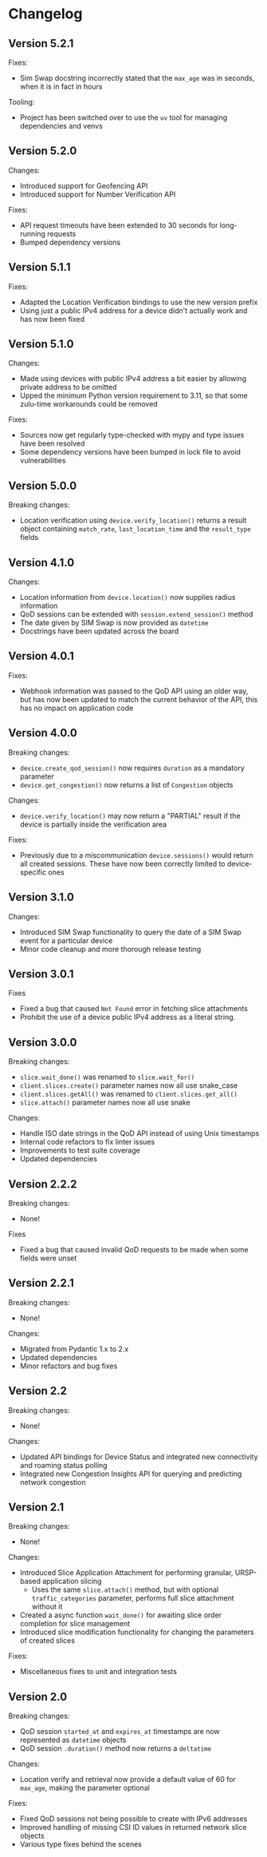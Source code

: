 # Changelog

## Version 5.2.1

Fixes:
- Sim Swap docstring incorrectly stated that the `max_age` was in seconds, when it is in fact in hours

Tooling:
- Project has been switched over to use the `uv` tool for managing dependencies and venvs

## Version 5.2.0

Changes:
- Introduced support for Geofencing API
- Introduced support for Number Verification API

Fixes:
- API request timeouts have been extended to 30 seconds for long-running requests
- Bumped dependency versions

## Version 5.1.1

Fixes:
- Adapted the Location Verification bindings to use the new version prefix
- Using just a public IPv4 address for a device didn't actually work and has now been fixed

## Version 5.1.0

Changes:
- Made using devices with public IPv4 address a bit easier by allowing private address to be omitted
- Upped the minimum Python version requirement to 3.11, so that some zulu-time workarounds could be removed

Fixes:
- Sources now get regularly type-checked with mypy and type issues have been resolved
- Some dependency versions have been bumped in lock file to avoid vulnerabilities

## Version 5.0.0

Breaking changes:
- Location verification using `device.verify_location()` returns a result object containing
  `match_rate`, `last_location_time` and the `result_type` fields

## Version 4.1.0

Changes:
- Location information from `device.location()` now supplies radius information
- QoD sessions can be extended with `session.extend_session()` method
- The date given by SIM Swap is now provided as `datetime`
- Docstrings have been updated across the board

## Version 4.0.1

Fixes:
- Webhook information was passed to the QoD API using an older way, but has now
  been updated to match the current behavior of the API, this has no impact on
  application code

## Version 4.0.0

Breaking changes:
- `device.create_qod_session()` now requires `duration` as a mandatory parameter
- `device.get_congestion()` now returns a list of `Congestion` objects

Changes:
- `device.verify_location()` may now return a "PARTIAL" result if the device is
  partially inside the verification area

Fixes:
- Previously due to a miscommunication `device.sessions()` would return all
  created sessions. These have now been correctly limited to device-specific ones

## Version 3.1.0

Changes:

- Introduced SIM Swap functionality to query the date of a SIM Swap event for a particular device
- Minor code cleanup and more thorough release testing

## Version 3.0.1

Fixes

-   Fixed a bug that caused `Not Found` error in fetching slice attachments
-   Prohibit the use of a device public IPv4 address as a literal string.

## Version 3.0.0

Breaking changes:

-   `slice.wait_done()` was renamed to `slice.wait_for()`
-   `client.slices.create()` parameter names now all use snake_case
-   `client.slices.getAll()` was renamed to `client.slices.get_all()`
-   `slice.attach()` parameter names now all use snake

Changes:

-   Handle ISO date strings in the QoD API instead of using Unix timestamps
-   Internal code refactors to fix linter issues
-   Improvements to test suite coverage
-   Updated dependencies

## Version 2.2.2

Breaking changes:

-   None!

Fixes

-   Fixed a bug that caused invalid QoD requests to be made when some fields were unset

## Version 2.2.1

Breaking changes:

-   None!

Changes:

-   Migrated from Pydantic 1.x to 2.x
-   Updated dependencies
-   Minor refactors and bug fixes

## Version 2.2

Breaking changes:

-   None!

Changes:

-   Updated API bindings for Device Status and integrated new connectivity and roaming status polling
-   Integrated new Congestion Insights API for querying and predicting network congestion

## Version 2.1

Breaking changes:

-   None!

Changes:

-   Introduced Slice Application Attachment for performing granular, URSP-based application slicing
    -   Uses the same `slice.attach()` method, but with optional `traffic_categories` parameter, performs full slice attachment without it
-   Created a async function `wait_done()` for awaiting slice order completion for slice management
-   Introduced slice modification functionality for changing the parameters of created slices

Fixes:

-   Miscellaneous fixes to unit and integration tests

## Version 2.0

Breaking changes:

-   QoD session `started_at` and `expires_at` timestamps are now represented as `datetime` objects
-   QoD session `.duration()` method now returns a `deltatime`

Changes:

-   Location verify and retrieval now provide a default value of 60 for `max_age`, making the parameter optional

Fixes:

-   Fixed QoD sessions not being possible to create with IPv6 addresses
-   Improved handling of missing CSI ID values in returned network slice objects
-   Various type fixes behind the scenes
